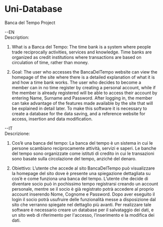 # Uni-Database
Banca del Tempo Project

--EN
<br>Description:
  1. What is a Banca del Tempo:
    The time bank is a system where people trade
    reciprocally activities, services and knowledge. Time banks are
    organized as credit institutions where transactions are based on
    circulation of time, rather than money.

  2. Goal:
    The user who accesses the BancaDelTempo website can view the homepage
    of the site where there is a detailed explanation of what it is and how
    a time bank works. The user who decides to become a member can
    in no time register by creating a personal account, while if the
    member is already registered will be able to access their account by entering Name,
    Surname and Password. After logging in, the member can take advantage
    of the features made available by the site that will be explained in
    detail later.
    To make this software it is necessary to create a database for the
    data saving, and a reference website for access, insertion
    and data modification.

--IT<br>
Descrizione: 
  1. Cos’è una banca del tempo: 
    La banca del tempo è un sistema in cui le persone scambiano 
    reciprocamente attività, servizi e saperi. Le banche del tempo sono 
    organizzate come istituti di credito in cui le transazioni sono basate sulla 
    circolazione del tempo, anziché del denaro. 

  2. Obiettivo: 
    L’utente che accede al sito BancaDelTempo può visualizzare la homepage 
    del sito dove è presente una spiegazione dettagliata su cos’è e come 
    funziona una banca del tempo. L’utente che decide di diventare socio può 
    in pochissimo tempo registrarsi creando un account personale, mentre se il 
    socio è già registrato potrà accedere al proprio account inserendo Nome, 
    Cognome e Password. Dopo aver eseguito il login il socio potrà usufruire 
    delle funzionalità messe a disposizione dal sito che verranno spiegate nel 
    dettaglio più avanti. 
    Per realizzare tale software è necessario creare un database per il 
    salvataggio dei dati, e un sito web di riferimento per l'accesso, l’inserimento 
    e la modifica dei dati.
